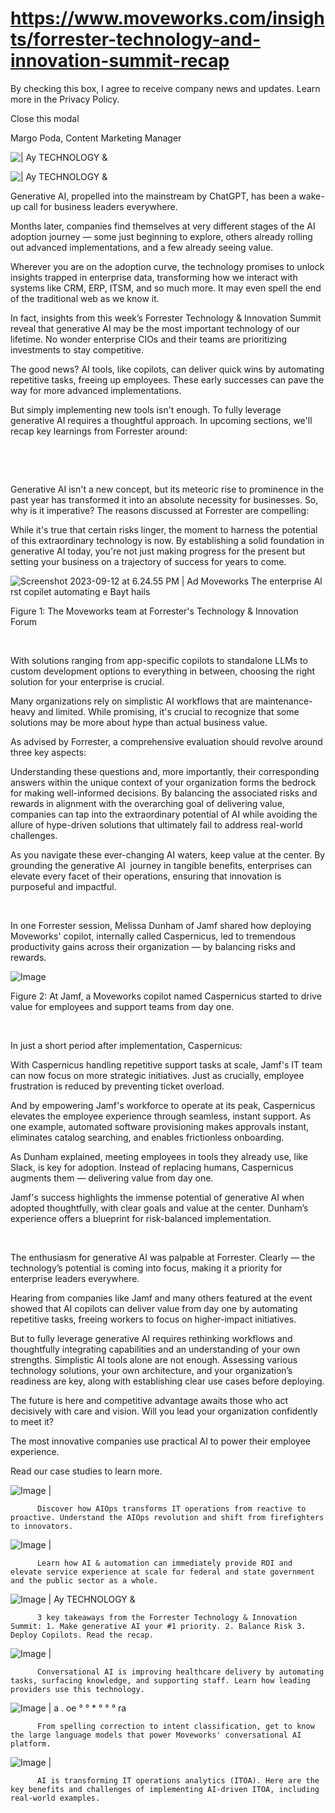 # https://www.moveworks.com/insights/forrester-technology-and-innovation-summit-recap

By checking this box, I agree to receive company news and updates. Learn more in the Privacy Policy.







  Close this modal
  



Margo Poda, Content Marketing Manager


![ | Ay TECHNOLOGY &](https://www.moveworks.com/hubfs/Forrester%20T%26I%20%281%29.png)

![ | Ay TECHNOLOGY &](https://www.moveworks.com/hubfs/Forrester%20T%26I%20%281%29.png)

Generative AI, propelled into the mainstream by ChatGPT, has been a wake-up call for business leaders everywhere.

Months later, companies find themselves at very different stages of the AI adoption journey — some just beginning to explore, others already rolling out advanced implementations, and a few already seeing value.

Wherever you are on the adoption curve, the technology promises to unlock insights trapped in enterprise data, transforming how we interact with systems like CRM, ERP, ITSM, and so much more. It may even spell the end of the traditional web as we know it.

In fact, insights from this week’s Forrester Technology & Innovation Summit reveal that generative AI may be the most important technology of our lifetime. No wonder enterprise CIOs and their teams are prioritizing investments to stay competitive.

The good news? AI tools, like copilots, can deliver quick wins by automating repetitive tasks, freeing up employees. These early successes can pave the way for more advanced implementations.

But simply implementing new tools isn't enough. To fully leverage generative AI requires a thoughtful approach. In upcoming sections, we'll recap key learnings from Forrester around:

 

 

Generative AI isn't a new concept, but its meteoric rise to prominence in the past year has transformed it into an absolute necessity for businesses. So, why is it imperative? The reasons discussed at Forrester are compelling:

While it's true that certain risks linger, the moment to harness the potential of this extraordinary technology is now. By establishing a solid foundation in generative AI today, you're not just making progress for the present but setting your business on a trajectory of success for years to come.



![Screenshot 2023-09-12 at 6.24.55 PM | Ad Moveworks The enterprise Al rst copilet automating e Bayt hails](https://www.moveworks.com/hs-fs/hubfs/Screenshot%202023-09-12%20at%206.24.55%20PM.png)

Figure 1: The Moveworks team at Forrester's Technology & Innovation Forum 

 

With solutions ranging from app-specific copilots to standalone LLMs to custom development options to everything in between, choosing the right solution for your enterprise is crucial.

Many organizations rely on simplistic AI workflows that are maintenance-heavy and limited. While promising, it's crucial to recognize that some solutions may be more about hype than actual business value.

As advised by Forrester, a comprehensive evaluation should revolve around three key aspects:

Understanding these questions and, more importantly, their corresponding answers within the unique context of your organization forms the bedrock for making well-informed decisions. By balancing the associated risks and rewards in alignment with the overarching goal of delivering value, companies can tap into the extraordinary potential of AI while avoiding the allure of hype-driven solutions that ultimately fail to address real-world challenges.

As you navigate these ever-changing AI waters, keep value at the center. By grounding the generative AI  journey in tangible benefits, enterprises can elevate every facet of their operations, ensuring that innovation is purposeful and impactful.

 

In one Forrester session, Melissa Dunham of Jamf shared how deploying Moveworks' copilot, internally called Caspernicus, led to tremendous productivity gains across their organization — by balancing risks and rewards.



![Image](https://lh5.googleusercontent.com/5SkO-Qs3kzErupcH0IJRXDvLTkjSo0-JP1fPQZq_hUYnV5AkLR-peiIhFzI57iqH4m68n9sR9Rz9LfIcrVdk401lHYsjeo7p01gq01DxVsy8iT1kqdx2CU6Ea6UpNAS15agSI8p2KJHKl2g1XceqWNc)

Figure 2: At Jamf, a Moveworks copilot named Caspernicus started to drive value for employees and support teams from day one.

 

In just a short period after implementation, Caspernicus:

With Caspernicus handling repetitive support tasks at scale, Jamf's IT team can now focus on more strategic initiatives. Just as crucially, employee frustration is reduced by preventing ticket overload.

And by empowering Jamf's workforce to operate at its peak, Caspernicus elevates the employee experience through seamless, instant support. As one example, automated software provisioning makes approvals instant, eliminates catalog searching, and enables frictionless onboarding.

As Dunham explained, meeting employees in tools they already use, like Slack, is key for adoption. Instead of replacing humans, Caspernicus augments them — delivering value from day one.

Jamf's success highlights the immense potential of generative AI when adopted thoughtfully, with clear goals and value at the center. Dunham’s experience offers a blueprint for risk-balanced implementation.

 

The enthusiasm for generative AI was palpable at Forrester. Clearly — the technology’s potential is coming into focus, making it a priority for enterprise leaders everywhere. 

Hearing from companies like Jamf and many others featured at the event showed that AI copilots can deliver value from day one by automating repetitive tasks, freeing workers to focus on higher-impact initiatives.

But to fully leverage generative AI requires rethinking workflows and thoughtfully integrating capabilities and an understanding of your own strengths. Simplistic AI tools alone are not enough. Assessing various technology solutions, your own architecture, and your organization’s readiness are key, along with establishing clear use cases before deploying.

The future is here and competitive advantage awaits those who act decisively with care and vision. Will you lead your organization confidently to meet it?

The most innovative companies use practical AI to power their employee experience.

Read our case studies to learn more. 

![Image | ](https://www.moveworks.com/hs-fs/hubfs/AIOps-featured-image.png)


          Discover how AIOps transforms IT operations from reactive to proactive. Understand the AIOps revolution and shift from firefighters to innovators.
        

![Image | ](https://www.moveworks.com/hs-fs/hubfs/Public-Sector-Convo-AI.png)


          Learn how AI & automation can immediately provide ROI and elevate service experience at scale for federal and state government and the public sector as a whole.
        

![Image | Ay TECHNOLOGY &](https://www.moveworks.com/hs-fs/hubfs/Forrester%20T%26I%20%281%29.png)


          3 key takeaways from the Forrester Technology & Innovation Summit: 1. Make generative AI your #1 priority. 2. Balance Risk 3. Deploy Copilots. Read the recap.
        

![Image | ](https://www.moveworks.com/hs-fs/hubfs/healthcare-test.png)


          Conversational AI is improving healthcare delivery by automating tasks, surfacing knowledge, and supporting staff. Learn how leading providers use this technology.
        

![Image | a . oe ° ° * ° ° ° ra](https://www.moveworks.com/hs-fs/hubfs/Moveworks_LLM_Feature.png)


          From spelling correction to intent classification, get to know the large language models that power Moveworks' conversational AI platform.
        

![Image | ](https://www.moveworks.com/hs-fs/hubfs/ITOA_feature.png)


          AI is transforming IT operations analytics (ITOA). Here are the key benefits and challenges of implementing AI-driven ITOA, including real-world examples.
        

